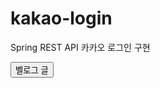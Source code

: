 # kakao-login
Spring REST API 카카오 로그인 구현

<a href="https://velog.io/@ddonghyeo_">
  <button>벨로그 글</button>
</a>
